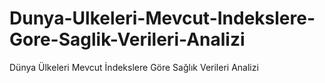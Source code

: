# Dunya-Ulkeleri-Mevcut-Indekslere-Gore-Saglik-Verileri-Analizi
Dünya Ülkeleri Mevcut İndekslere Göre Sağlık Verileri Analizi
